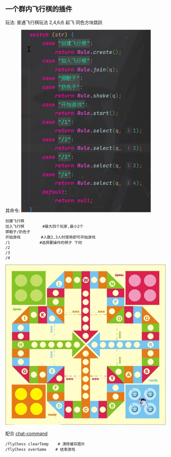 ## 一个群内飞行棋的插件

玩法: 普通飞行棋玩法 2,4,6点 起飞 同色方块跳跃

其命令:
![img.png](img.png)



    创建飞行棋
    加入飞行棋        #最大四个玩家,最小2个 
    掷骰子/扔色子     
    开始游戏         #人数2,3人时使用即可开始游戏
    /1             #选择要操作的棋子 下同
    /2
    /3
    /4

![img_1.png](img_1.png)

配合 [chat-command](https://github.com/project-mirai/chat-command)

    /flyChess clearTemp    # 清除缓存图片
    /flyChess overGame    # 结束游戏